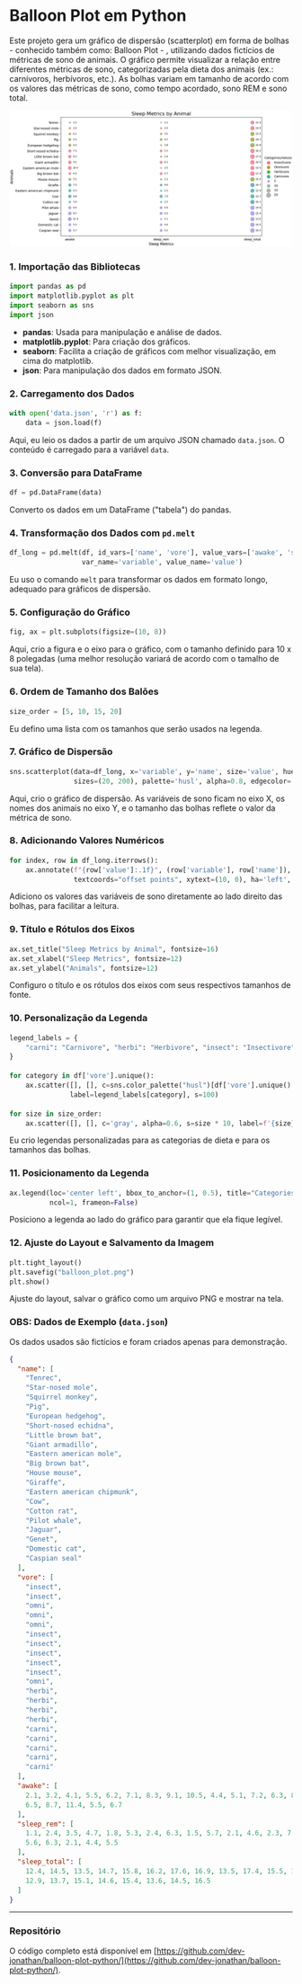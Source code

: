 # Balloon Plot em Python

Este projeto gera um gráfico de dispersão (scatterplot) em forma de bolhas - conhecido também como: Balloon Plot - , utilizando dados fictícios de métricas de sono de animais. O gráfico permite visualizar a relação entre diferentes métricas de sono, categorizadas pela dieta dos animais (ex.: carnívoros, herbívoros, etc.). As bolhas variam em tamanho de acordo com os valores das métricas de sono, como tempo acordado, sono REM e sono total.

![Result: Balloon Plot - Sleep Metrics by Animal](balloon_plot.png)

### 1. Importação das Bibliotecas
```python
import pandas as pd
import matplotlib.pyplot as plt
import seaborn as sns
import json
```
- **pandas**: Usada para manipulação e análise de dados.
- **matplotlib.pyplot**: Para criação dos gráficos.
- **seaborn**: Facilita a criação de gráficos com melhor visualização, em cima do matplotlib.
- **json**: Para manipulação dos dados em formato JSON.

### 2. Carregamento dos Dados
```python
with open('data.json', 'r') as f:
    data = json.load(f)
```
Aqui, eu leio os dados a partir de um arquivo JSON chamado `data.json`. O conteúdo é carregado para a variável `data`.

### 3. Conversão para DataFrame
```python
df = pd.DataFrame(data)
```
Converto os dados em um DataFrame ("tabela") do pandas.

### 4. Transformação dos Dados com `pd.melt`
```python
df_long = pd.melt(df, id_vars=['name', 'vore'], value_vars=['awake', 'sleep_rem', 'sleep_total'], 
                  var_name='variable', value_name='value')
```
Eu uso o comando `melt` para transformar os dados em formato longo, adequado para gráficos de dispersão.

### 5. Configuração do Gráfico
```python
fig, ax = plt.subplots(figsize=(10, 8))
```
Aqui, crio a figura e o eixo para o gráfico, com o tamanho definido para 10 x 8 polegadas (uma melhor resolução variará de acordo com o tamalho de sua tela).

### 6. Ordem de Tamanho dos Balões
```python
size_order = [5, 10, 15, 20]
```
Eu defino uma lista com os tamanhos que serão usados na legenda.

### 7. Gráfico de Dispersão
```python
sns.scatterplot(data=df_long, x='variable', y='name', size='value', hue='vore', 
                sizes=(20, 200), palette='husl', alpha=0.8, edgecolor='gray', legend=False, ax=ax)
```
Aqui, crio o gráfico de dispersão. As variáveis de sono ficam no eixo X, os nomes dos animais no eixo Y, e o tamanho das bolhas reflete o valor da métrica de sono.

### 8. Adicionando Valores Numéricos
```python
for index, row in df_long.iterrows():
    ax.annotate(f"{row['value']:.1f}", (row['variable'], row['name']), 
                textcoords="offset points", xytext=(10, 0), ha='left', va='center', fontsize=8, color='black')
```
Adiciono os valores das variáveis de sono diretamente ao lado direito das bolhas, para facilitar a leitura.

### 9. Título e Rótulos dos Eixos
```python
ax.set_title("Sleep Metrics by Animal", fontsize=16)
ax.set_xlabel("Sleep Metrics", fontsize=12)
ax.set_ylabel("Animals", fontsize=12)
```
Configuro o título e os rótulos dos eixos com seus respectivos tamanhos de fonte.

### 10. Personalização da Legenda
```python
legend_labels = {
    "carni": "Carnivore", "herbi": "Herbivore", "insect": "Insectivore", "omni": "Omnivore"
}

for category in df['vore'].unique():
    ax.scatter([], [], c=sns.color_palette("husl")[df['vore'].unique().tolist().index(category)], 
               label=legend_labels[category], s=100)

for size in size_order:
    ax.scatter([], [], c='gray', alpha=0.6, s=size * 10, label=f'{size}')
```
Eu crio legendas personalizadas para as categorias de dieta e para os tamanhos das bolhas.

### 11. Posicionamento da Legenda
```python
ax.legend(loc='center left', bbox_to_anchor=(1, 0.5), title="Categories/Values", 
          ncol=1, frameon=False)
```
Posiciono a legenda ao lado do gráfico para garantir que ela fique legível.

### 12. Ajuste do Layout e Salvamento da Imagem
```python
plt.tight_layout()
plt.savefig("balloon_plot.png")
plt.show()
```
Ajuste do layout, salvar o gráfico como um arquivo PNG e mostrar na tela.

### OBS: Dados de Exemplo (`data.json`)
Os dados usados são fictícios e foram criados apenas para demonstração.

```json
{
  "name": [
    "Tenrec",
    "Star-nosed mole",
    "Squirrel monkey",
    "Pig",
    "European hedgehog",
    "Short-nosed echidna",
    "Little brown bat",
    "Giant armadillo",
    "Eastern american mole",
    "Big brown bat",
    "House mouse",
    "Giraffe",
    "Eastern american chipmunk",
    "Cow",
    "Cotton rat",
    "Pilot whale",
    "Jaguar",
    "Genet",
    "Domestic cat",
    "Caspian seal"
  ],
  "vore": [
    "insect",
    "insect",
    "omni",
    "omni",
    "omni",
    "insect",
    "insect",
    "insect",
    "insect",
    "insect",
    "omni",
    "herbi",
    "herbi",
    "herbi",
    "herbi",
    "carni",
    "carni",
    "carni",
    "carni",
    "carni"
  ],
  "awake": [
    2.1, 3.2, 4.1, 5.5, 6.2, 7.1, 8.3, 9.1, 10.5, 4.4, 5.1, 7.2, 6.3, 8.8, 3.4,
    6.5, 8.7, 11.4, 5.5, 6.7
  ],
  "sleep_rem": [
    1.1, 2.4, 3.5, 4.7, 1.8, 5.3, 2.4, 6.3, 1.5, 5.7, 2.1, 4.6, 2.3, 7.5, 2.3,
    5.6, 6.3, 2.1, 4.4, 5.5
  ],
  "sleep_total": [
    12.4, 14.5, 13.5, 14.7, 15.8, 16.2, 17.6, 16.9, 13.5, 17.4, 15.5, 14.7,
    12.9, 13.7, 15.1, 14.6, 15.4, 13.6, 14.5, 16.5
  ]
}

```
---
### Repositório

O código completo está disponível em [https://github.com/dev-jonathan/balloon-plot-python/](https://github.com/dev-jonathan/balloon-plot-python/). 

